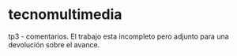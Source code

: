 # tecnomultimedia
tp3 - comentarios.
El trabajo esta incompleto pero adjunto para una devolución sobre el avance.
